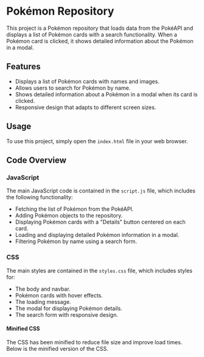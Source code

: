 # Pokémon Repository

This project is a Pokémon repository that loads data from the PokéAPI and displays a list of Pokémon cards with a search functionality. When a Pokémon card is clicked, it shows detailed information about the Pokémon in a modal.

## Features

- Displays a list of Pokémon cards with names and images.
- Allows users to search for Pokémon by name.
- Shows detailed information about a Pokémon in a modal when its card is clicked.
- Responsive design that adapts to different screen sizes.

## Usage

To use this project, simply open the `index.html` file in your web browser.

## Code Overview

### JavaScript

The main JavaScript code is contained in the `script.js` file, which includes the following functionality:

- Fetching the list of Pokémon from the PokéAPI.
- Adding Pokémon objects to the repository.
- Displaying Pokémon cards with a "Details" button centered on each card.
- Loading and displaying detailed Pokémon information in a modal.
- Filtering Pokémon by name using a search form.

### CSS

The main styles are contained in the `styles.css` file, which includes styles for:

- The body and navbar.
- Pokémon cards with hover effects.
- The loading message.
- The modal for displaying Pokémon details.
- The search form with responsive design.

#### Minified CSS

The CSS has been minified to reduce file size and improve load times. Below is the minified version of the CSS.
